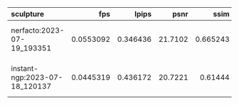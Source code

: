 | sculpture                     |       fps |    lpips |    psnr |     ssim | ckpt_path                                                                             |    fps_std |   lpips_std |   psnr_std |   ssim_std |   num_rays_per_sec |   num_rays_per_sec_std |
|:------------------------------|----------:|---------:|--------:|---------:|:--------------------------------------------------------------------------------------|-----------:|------------:|-----------:|-----------:|-------------------:|-----------------------:|
| nerfacto:2023-07-19_193351    | 0.0553092 | 0.346436 | 21.7102 | 0.665243 | outputs/sculpture/nerfacto/2023-07-19_193351/nerfstudio_models/step-000029999.ckpt    | 0.00142702 |    0.103461 |    2.05821 |   0.105056 |            83185.1 |                2146.24 |
| instant-ngp:2023-07-18_120137 | 0.0445319 | 0.436172 | 20.7221 | 0.61444  | outputs/sculpture/instant-ngp/2023-07-18_120137/nerfstudio_models/step-000008000.ckpt | 0.00928525 |    0.104818 |    2.04724 |   0.101602 |            66976   |               13965    |